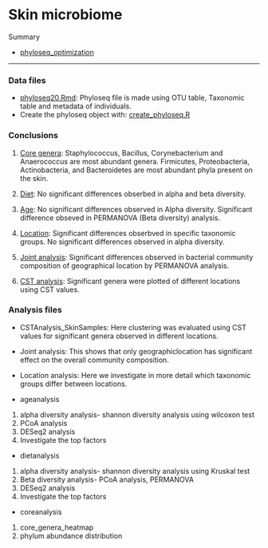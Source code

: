 # Skin microbiome


Summary
* [phyloseq_optimization](phyloseq_optimization.md) 
----------------------------------------------------------------------------

### Data files

* [phyloseq20.Rmd](phyloseq20.Rmd): Phyloseq file is made using OTU table, 
Taxonomic table and metadata of individuals.
* Create the phyloseq object with: [create_phyloseq.R](Create_phyloseq.R)

### Conclusions
1. [Core genera](coreanalysis.md): Staphylococcus, Bacillus, Corynebacterium and Anaerococcus
are most abundant genera. Firmicutes, Proteobacteria, Actinobacteria, and Bacteroidetes
are most abundant phyla present on the skin.

2. [Diet](dietanalysis.md): No significant differences obserbed in alpha and beta diversity.

3. [Age](ageanalysis.md): No significant differences observed in Alpha diversity. Significant difference obseved 
in PERMANOVA (Beta diversity) analysis.

4. [Location](locationanalysis.md): Significant differences obserbved in specific taxonomic groups. No significant 
differences observed in alpha diversity. 

5. [Joint analysis](jointanalysis.md): Significant differences observed in bacterial community composition of geographical
location by PERMANOVA analysis. 

6. [CST analysis](CSTAnalysis_SkinSamples.md): Significant genera were plotted of different locations using CST values.


### Analysis files
* CSTAnalysis_SkinSamples: Here clustering was evaluated using CST values for 
significant genera observed in different locations.

* Joint analysis: This shows that only geographiclocation has significant
effect on the overall community composition.

* Location analysis: Here we investigate in more detail which taxonomic groups differ between locations.

* ageanalysis
1. alpha diversity analysis- shannon diversity analysis using wilcoxon test
2. PCoA analysis
3. DESeq2 analysis
4. Investigate the top factors

* dietanalysis
1. alpha diversity analysis- shannon diversity analysis using Kruskal test
2. Beta diversity analysis- PCoA analysis, PERMANOVA
3. DESeq2 analysis
4. Investigate the top factors

* coreanalysis
1. core_genera_heatmap
2. phylum abundance distribution

